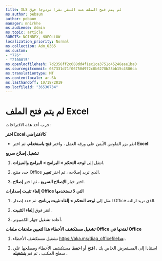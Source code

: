```yaml
---
title: XLS لم يتم فتح الملف عند النقر نقرا مزدوجا فوق
ms.author: pebaum
author: pebaum
manager: mnirkhe
ms.audience: Admin
ms.topic: article
ROBOTS: NOINDEX, NOFOLLOW
localization_priority: Normal
ms.collection: Adm_O365
ms.custom:
- "776"
- "2100015"
ms.openlocfilehash: 7d2356ff2c688dd4f1ec1ca3751c45246eae1ba0
ms.sourcegitcommit: 037331d71f06750d972c0b6278b23bb15c4806ca
ms.translationtype: MT
ms.contentlocale: ar-SA
ms.lasthandoff: 10/18/2019
ms.locfileid: "36530734"
---
```

# <a name="excel-file-doesnt-open"></a>لم يتم فتح الملف Excel

جرب أحد هذه الاقتراحات:

**اختر Excel كالافتراضي**

* انقر بزر الماوس الأيمن علي ورقه العمل ، واختر **فتح باستخدام**، ثم اختر **Excel**

**تشغيل إصلاح سريع**

1. انتقل إلى **لوحه التحكم > البرامج > البرامج والميزات**.

2. حدد منتج Office الذي تريد إصلاحه ، ثم اختر **تغيير**.

3. اختر خيار **الإصلاح السريع** ، ثم اختر **إصلاح**.

**إلغاء تثبيت إصدارات Office التي لا تستخدمها**

1. انتقل إلى **لوحه التحكم > إلغاء تثبيت برنامج**، ثم حدد إصدار Office الذي تريد ازالته.

2. انقر فوق **إلغاء التثبيت**.

3. أعاده تشغيل جهاز الكمبيوتر.

**تشغيل مستكشف الأخطاء هذا لتعيين ملحقات ملفات Office لفتحها في Office**

1. تشغيل مستكشف الأخطاء https://aka.ms/diag_officefileهذا:.

2. استنادا إلى المستعرض الخاص بك ، **افتح** أو **احفظ** مستكشف الأخطاء ومصلحها علي سطح المكتب ، ثم قم **بتشغيله** .
